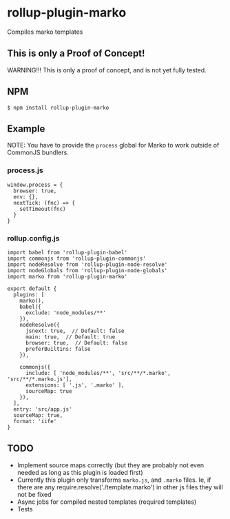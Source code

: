 # rollup-plugin-marko

Compiles marko templates

## This is only a Proof of Concept!

WARNING!!! This is only a proof of concept, and is not yet fully tested.

## NPM

```
$ npm install rollup-plugin-marko
```

## Example

NOTE: You have to provide the `process` global for Marko to work outside of CommonJS
bundlers.

### process.js

```
window.process = {
  browser: true,
  env: {},
  nextTick: (fnc) => {
    setTimeout(fnc)
  }
}
```

### rollup.config.js

```
import babel from 'rollup-plugin-babel'
import commonjs from 'rollup-plugin-commonjs'
import nodeResolve from 'rollup-plugin-node-resolve'
import nodeGlobals from 'rollup-plugin-node-globals'
import marko from 'rollup-plugin-marko'

export default {
  plugins: [
    marko(),
    babel({
      exclude: 'node_modules/**'
    }),
    nodeResolve({
      jsnext: true,  // Default: false
      main: true,  // Default: true
      browser: true,  // Default: false
      preferBuiltins: false
    }),

    commonjs({
      include: [ 'node_modules/**', 'src/**/*.marko', 'src/**/*.marko.js'],
      extensions: [ '.js', '.marko' ],
      sourceMap: true
    }),
  ],
  entry: 'src/app.js'
  sourceMap: true,
  format: 'iife'
}
```


## TODO

+ Implement source maps correctly (but they are probably not even needed as
  long as this plugin is loaded first)
+ Currently this plugin only transforms `marko.js`, and `.marko` files. Ie, if there
  are any require.resolve('./template.marko') in other js files they will not be fixed
+ Async jobs for compiled nested templates (required templates)
+ Tests
